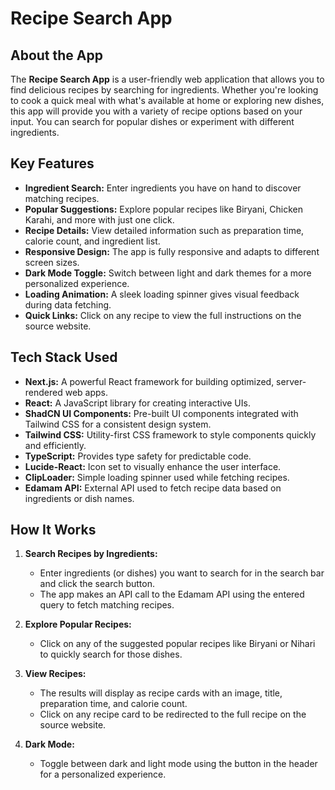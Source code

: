 # Recipe Search App

## About the App
The **Recipe Search App** is a user-friendly web application that allows you to find delicious recipes by searching for ingredients. Whether you're looking to cook a quick meal with what's available at home or exploring new dishes, this app will provide you with a variety of recipe options based on your input. You can search for popular dishes or experiment with different ingredients.

## Key Features
- **Ingredient Search:** Enter ingredients you have on hand to discover matching recipes.
- **Popular Suggestions:** Explore popular recipes like Biryani, Chicken Karahi, and more with just one click.
- **Recipe Details:** View detailed information such as preparation time, calorie count, and ingredient list.
- **Responsive Design:** The app is fully responsive and adapts to different screen sizes.
- **Dark Mode Toggle:** Switch between light and dark themes for a more personalized experience.
- **Loading Animation:** A sleek loading spinner gives visual feedback during data fetching.
- **Quick Links:** Click on any recipe to view the full instructions on the source website.

## Tech Stack Used
- **Next.js:** A powerful React framework for building optimized, server-rendered web apps.
- **React:** A JavaScript library for creating interactive UIs.
- **ShadCN UI Components:** Pre-built UI components integrated with Tailwind CSS for a consistent design system.
- **Tailwind CSS:** Utility-first CSS framework to style components quickly and efficiently.
- **TypeScript:** Provides type safety for predictable code.
- **Lucide-React:** Icon set to visually enhance the user interface.
- **ClipLoader:** Simple loading spinner used while fetching recipes.
- **Edamam API:** External API used to fetch recipe data based on ingredients or dish names.

## How It Works
1. **Search Recipes by Ingredients:**
   - Enter ingredients (or dishes) you want to search for in the search bar and click the search button.
   - The app makes an API call to the Edamam API using the entered query to fetch matching recipes.

2. **Explore Popular Recipes:**
   - Click on any of the suggested popular recipes like Biryani or Nihari to quickly search for those dishes.

3. **View Recipes:**
   - The results will display as recipe cards with an image, title, preparation time, and calorie count.
   - Click on any recipe card to be redirected to the full recipe on the source website.

4. **Dark Mode:**
   - Toggle between dark and light mode using the button in the header for a personalized experience.

